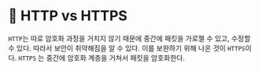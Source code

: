 # 🎯 HTTP vs HTTPS

`HTTP`는 따로 암호화 과정을 거치지 않기 때문에 중간에 패킷을 가로챌 수 있고, 수정할 수 있다. 따라서 보안이 취약해짐을 알 수 있다. 이를 보완하기 위해 나온 것이 `HTTPS`이다. `HTTPS` 는 중간에 암호화 계층을 거쳐서 패킷을 암호화한다.